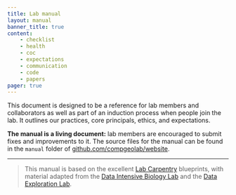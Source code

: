 ```yaml
---
title: Lab manual
layout: manual
banner_title: true
content:
    - checklist
    - health
    - coc
    - expectations
    - communication
    - code
    - papers
pager: true
---
```


This document is designed to be a reference for lab members and collaborators
as well as part of an induction process when people join the lab. It outlines
our practices, core principals, ethics, and expectations.

**The manual is a living document:** lab members are encouraged to submit fixes
and improvements to it. The source files for the manual can be found in the
`manual` folder of
[github.com/compgeolab/website](https://github.com/compgeolab/website).

<hr>
<blockquote>
<p>
This manual is based on the excellent
<a href="http://labcarpentry.org">Lab Carpentry</a>
blueprints, with material adapted from the
<a href="http://ivory.idyll.org/lab/">Data Intensive Biology Lab</a>
and the
<a href="https://data-exp-lab.github.io/">Data Exploration Lab</a>.
</blockquote>
